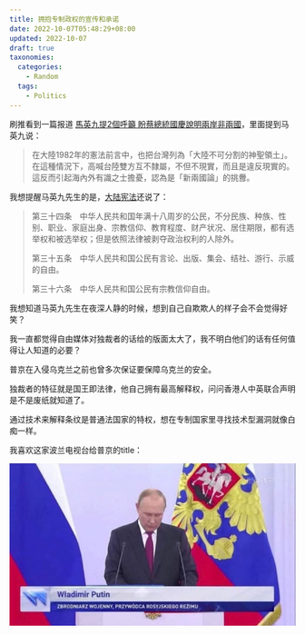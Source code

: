 ```yaml
---
title: 拥抱专制政权的宣传和承诺
date: 2022-10-07T05:48:29+08:00
updated: 2022-10-07
draft: true
taxonomies:
  categories:
    - Random
  tags:
    - Politics
---
```


刷推看到一篇报道
[馬英九提2個呼籲 盼蔡總統國慶說明兩岸非兩國](https://www.cna.com.tw/news/aipl/202210060129.aspx)，里面提到马英九说：

> 在大陸1982年的憲法前言中，也把台灣列為「大陸不可分割的神聖領土」。在這種情況下，高喊台陸雙方互不隸屬，不但不現實，而且是違反現實的。這反而引起海內外有識之士擔憂，認為是「新兩國論」的挑釁。

我想提醒马英九先生的是，[大陆宪法](http://www.gov.cn/gongbao/content/2004/content_62714.htm)还说了：

> 第三十四条　中华人民共和国年满十八周岁的公民，不分民族、种族、性别、职业、家庭出身、宗教信仰、教育程度、财产状况、居住期限，都有选举权和被选举权；但是依照法律被剥夺政治权利的人除外。
>
> 第三十五条　中华人民共和国公民有言论、出版、集会、结社、游行、示威的自由。
>
> 第三十六条　中华人民共和国公民有宗教信仰自由。

<!-- more -->

我想知道马英九先生在夜深人静的时候，想到自己自欺欺人的样子会不会觉得好笑？

我一直都觉得自由媒体对独裁者的话给的版面太大了，我不明白他们的话有任何值得让人知道的必要？

普京在入侵乌克兰之前也曾多次保证要保障乌克兰的安全。

独裁者的特征就是国王即法律，他自己拥有最高解释权，问问香港人中英联合声明是不是废纸就知道了。

通过技术来解释条纹是普通法国家的特权，想在专制国家里寻找技术型漏洞就像白痴一样。

我喜欢这家波兰电视台给普京的title：

![putin](./putin.jpeg)
